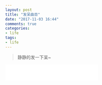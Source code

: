 ```yaml
---
layout: post
title: "发呆曲目"
date: "2017-11-03 16:44"
comments: true
categories:
- life
tags:
- life
---
```


> 静静的发一下呆~

<!-- more -->
<iframe frameborder="no" border="0" marginwidth="0" marginheight="0" width=298 height=52 src="//music.163.com/outchain/player?type=2&id=423104390&auto=1&height=32"></iframe>